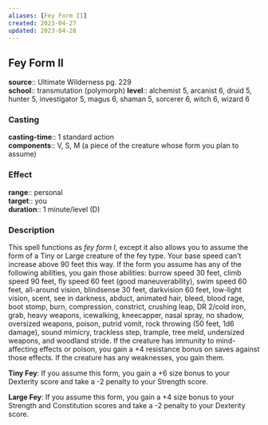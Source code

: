 ```yaml
---
aliases: [Fey Form II]
created: 2023-04-27
updated: 2023-04-28
---
```


## Fey Form II

**source**:: Ultimate Wilderness pg. 229  
**school**:: transmutation (polymorph)
**level**:: alchemist 5, arcanist 6, druid 5, hunter 5, investigator 5, magus 6, shaman 5, sorcerer 6, witch 6, wizard 6

### Casting

**casting-time**:: 1 standard action  
**components**:: V, S, M (a piece of the creature whose form you plan to assume)

### Effect

**range**:: personal  
**target**:: you  
**duration**:: 1 minute/level (D)

### Description

This spell functions as *fey form I*, except it also allows you to assume the form of a Tiny or Large creature of the fey type. Your base speed can’t increase above 90 feet this way. If the form you assume has any of the following abilities, you gain those abilities: burrow speed 30 feet, climb speed 90 feet, fly speed 60 feet (good maneuverability), swim speed 60 feet, all-around vision, blindsense 30 feet, darkvision 60 feet, low-light vision, scent, see in darkness, abduct, animated hair, bleed, blood rage, boot stomp, burn, compression, constrict, crushing leap, DR 2/cold iron, grab, heavy weapons, icewalking, kneecapper, nasal spray, no shadow, oversized weapons, poison, putrid vomit, rock throwing (50 feet, 1d6 damage), sound mimicry, trackless step, trample, tree meld, undersized weapons, and woodland stride. If the creature has immunity to mind-affecting effects or poison, you gain a +4 resistance bonus on saves against those effects. If the creature has any weaknesses, you gain them.  
  
**Tiny Fey**: If you assume this form, you gain a +6 size bonus to your Dexterity score and take a -2 penalty to your Strength score.  
  
**Large Fey**: If you assume this form, you gain a +4 size bonus to your Strength and Constitution scores and take a -2 penalty to your Dexterity score.
